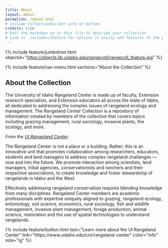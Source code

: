 ```yaml
---
title: About
layout: about
permalink: /about.html
# include CollectionBuilder info at bottom
credits: true
# Edit the markdown on in this file to describe your collection
# Look in _includes/feature for options to easily add features to the page
---
```


{% include feature/jumbotron.html objectid="https://objects.lib.uidaho.edu/rangecoll/rangecoll_feature.jpg" %} 

{% include feature/nav-menu.html sections="About the Collection" %}

## About the Collection

The University of Idaho Rangeland Center is made up of faculty, Extension research specialists, and Extension educators all across the state of Idaho, all dedicated to addressing the complex issues of rangeland ecology and management. The Rangeland Center Collection is a repository of information created by members of the collective that covers topics including grazing management, rural sociology, invasive plants, fire ecology, and more.  

*From the [UI Rangeland Center](https://www.uidaho.edu/-/media/UIdaho-Responsive/Files/cnr/research/rangeland/about/RCwhyHandoutREV.pdf):*

The Rangeland Center is not a place or a building. Rather, this is an innovative unit that promotes collaboration among researchers, educators, students and land managers to address complex rangeland challenges — now and into the future. We promote interaction among scientists, land managers, tribal agencies, conservationists and ranchers and their respective associations, to create knowledge and foster stewardship of rangelands in Idaho and the West.

Effectively addressing rangeland conservation requires blending knowledge from many disciplines. Rangeland Center members are academic professionals with expertise uniquely aligned to grazing, rangeland ecology, entomology, soil science, economics, rural sociology, fish and wildlife management, invasive plant management, forage production, animal science, restoration and the use of spatial technologies to understand rangelands.

<div class="text-center">{% include feature/button.html text="Learn more about the UI Rangeland Center" link="https://www.uidaho.edu/cnr/rangeland-center" color="info" size="lg" %}</div>
